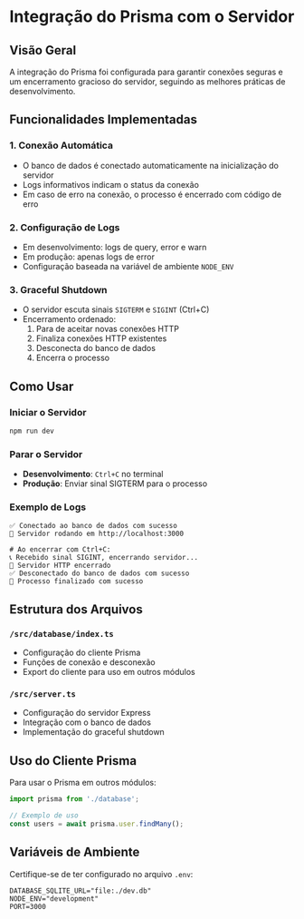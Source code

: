 # Integração do Prisma com o Servidor

## Visão Geral

A integração do Prisma foi configurada para garantir conexões seguras e um encerramento gracioso do servidor, seguindo as melhores práticas de desenvolvimento.

## Funcionalidades Implementadas

### 1. Conexão Automática
- O banco de dados é conectado automaticamente na inicialização do servidor
- Logs informativos indicam o status da conexão
- Em caso de erro na conexão, o processo é encerrado com código de erro

### 2. Configuração de Logs
- Em desenvolvimento: logs de query, error e warn
- Em produção: apenas logs de error
- Configuração baseada na variável de ambiente `NODE_ENV`

### 3. Graceful Shutdown
- O servidor escuta sinais `SIGTERM` e `SIGINT` (Ctrl+C)
- Encerramento ordenado:
  1. Para de aceitar novas conexões HTTP
  2. Finaliza conexões HTTP existentes
  3. Desconecta do banco de dados
  4. Encerra o processo

## Como Usar

### Iniciar o Servidor
```bash
npm run dev
```

### Parar o Servidor
- **Desenvolvimento**: `Ctrl+C` no terminal
- **Produção**: Enviar sinal SIGTERM para o processo

### Exemplo de Logs
```
✅ Conectado ao banco de dados com sucesso
🚀 Servidor rodando em http://localhost:3000

# Ao encerrar com Ctrl+C:
📞 Recebido sinal SIGINT, encerrando servidor...
🔌 Servidor HTTP encerrado
✅ Desconectado do banco de dados com sucesso
👋 Processo finalizado com sucesso
```

## Estrutura dos Arquivos

### `/src/database/index.ts`
- Configuração do cliente Prisma
- Funções de conexão e desconexão
- Export do cliente para uso em outros módulos

### `/src/server.ts`
- Configuração do servidor Express
- Integração com o banco de dados
- Implementação do graceful shutdown

## Uso do Cliente Prisma

Para usar o Prisma em outros módulos:

```typescript
import prisma from './database';

// Exemplo de uso
const users = await prisma.user.findMany();
```

## Variáveis de Ambiente

Certifique-se de ter configurado no arquivo `.env`:

```env
DATABASE_SQLITE_URL="file:./dev.db"
NODE_ENV="development"
PORT=3000
```
